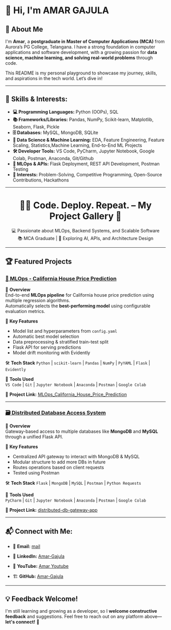 # 👋 Hi, I'm AMAR GAJULA

## 📌 About Me

I'm **Amar**, a **postgraduate in Master of Computer Applications (MCA)** from Aurora’s PG College, Telangana. I have a strong foundation in computer applications and software development, with a growing passion for **data science, machine learning, and solving real-world problems** through code.

This README is my personal playground to showcase my journey, skills, and aspirations in the tech world. Let’s dive in!

---
## 🚀 Skills & Interests:
- **💻 Programming Languages:** Python (OOPs), SQL
- **📚 Frameworks/Libraries:** Pandas, NumPy, Scikit-learn, Matplotlib, Seaborn, Flask, Pickle
- **🗄️ Databases:** MySQL, MongoDB, SQLite
- **🧩 Data Science & Machine Learning:** EDA, Feature Engineering, Feature Scaling, Statistics,Machine Learning, End-to-End ML Projects
- **🛠️ Developer Tools:** VS Code, PyCharm, Jupyter Notebook, Google Colab, Postman, Anaconda, Git/Github
- **🧪 MLOps & APIs:** Flask Deployment, REST API Development, Postman Testing
- **🎯 Interests:** Problem-Solving, Competitive Programming, Open-Source Contributions,     Hackathons

---

<h1 align="center">🧑‍💻 Code. Deploy. Repeat. – My Project Gallery 👋</h1>

<p align="center">
  💻 Passionate about MLOps, Backend Systems, and Scalable Software  
  <br>
  📚 MCA Graduate | 🚀 Exploring AI, APIs, and Architecture Design
</p>

---

## 🏆 Featured Projects

### [🏡 MLOps - California House Price Prediction](https://github.com/amargajula123/MLOps_California_House_Price_Prediction)

📌 **Overview**  
End-to-end **MLOps pipeline** for California house price prediction using multiple regression algorithms.  
Automatically selects the **best-performing model** using configurable evaluation metrics.

🎯 **Key Features**
- Model list and hyperparameters from `config.yaml`
- Automatic best model selection
- Data preprocessing & stratified train-test split
- Flask API for serving predictions
- Model drift monitoring with Evidently

🛠 **Tech Stack**
`Python` | `scikit-learn` | `Pandas` | `NumPy` | `PyYAML` | `Flask` | `Evidently`

🧰 **Tools Used**  
`VS Code` | `Git` | `Jupyter Notebook` | `Anaconda` | `Postman` | `Google Colab`


🔗 **Project Link:** [MLOps_California_House_Price_Prediction](https://github.com/amargajula123/MLOps_California_House_Price_Prediction)

---

### [🗃️ Distributed Database Access System](https://github.com/amargajula123/distributed-db-gateway-app)

📌 **Overview**  
Gateway-based access to multiple databases like **MongoDB** and **MySQL** through a unified Flask API.

🎯 **Key Features**
- Centralized API gateway to interact with MongoDB & MySQL
- Modular structure to add more DBs in future
- Routes operations based on client requests
- Tested using Postman

🛠 **Tech Stack**
`Flask` | `MongoDB` | `MySQL` | `Postman` | `Python Requests`

🧰 **Tools Used**  
`PyCharm` | `Git` | `Jupyter Notebook` | `Anaconda` | `Postman` | `Google Colab`


🔗 **Project Link:** [distributed-db-gateway-app](https://github.com/amargajula123/distributed-db-gateway-app)


---
## 📬 Connect with Me:

- 📧 **Email:** [mail](amarknrg@gmail.com)  
- 💼 **LinkedIn:** [Amar-Gajula](https://www.linkedin.com/in/amar-gajula-6a29b9371)

- 🎥 **YouTube:** [Amar Youtube](http://www.youtube.com/@nextgengamer-k4u)  
- 🏗️ **GitHub:** [Amar-Gajula](https://github.com/amargajula123)  

---
## 💡 Feedback Welcome!
I'm still learning and growing as a developer, so I **welcome constructive feedback** and suggestions. Feel free to reach out on any platform above—**let's connect!** 🚀





